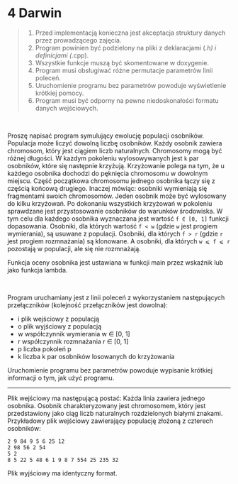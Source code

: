# 4 Darwin

> 1. Przed implementacją konieczna jest akceptacja struktury danych przez prowadzącego zajęcia.
> 2. Program powinien być podzielony na pliki z deklaracjami (*.h) i definicjami (*.cpp).
> 3. Wszystkie funkcje muszą być skomentowane w doxygenie.
> 4. Program musi obsługiwać różne permutacje parametrów linii poleceń.
> 5. Uruchomienie programu bez parametrów powoduje wyświetlenie krótkiej pomocy.
> 6. Program musi być odporny na pewne niedoskonałości formatu danych wejściowych.

<br>

Proszę napisać program symulujący ewolucję populacji osobników. Populacja może liczyć dowolną
liczbę osobników. Każdy osobnik zawiera chromosom, który jest ciągiem liczb naturalnych. Chromosomy
mogą być różnej długości. W każdym pokoleniu wylosowywanych jest `k` par osobników, które się następnie
krzyżują. Krzyżowanie polega na tym, że u każdego osobnika dochodzi do pęknięcia chromosomu
w dowolnym miejscu. Część początkowa chromosomu jednego osobnika łączy się z częścią końcową drugiego.
Inaczej mówiąc: osobniki wymieniają się fragmentami swoich chromosomów. Jeden osobnik może
być wylosowany do kilku krzyżowań. Po dokonaniu wszystkich krzyżowań w pokoleniu sprawdzane jest
przystosowanie osobników do warunków środowiska. W tym celu dla każdego osobnika wyznaczana jest
wartość `f ∈ [0, 1]` funkcji dopasowania. Osobniki, dla których wartość `f < w` (gdzie `w` jest progiem wymierania),
są usuwane z populacji. Osobniki, dla których `f > r` (gdzie `r` jest progiem rozmnażania) są
klonowane. A osobniki, dla których `w ⩽ f ⩽ r` pozostają w populacji, ale się nie rozmnażają.

Funkcja oceny osobnika jest ustawiana w funkcji main przez wskaźnik lub jako funkcja lambda.

<br>

Program uruchamiany jest z linii poleceń z wykorzystaniem następujących przełączników (kolejność przełączników jest dowolna):

- i plik wejściowy z populacją
- o plik wyjściowy z populacją
- w współczynnik wymierania w ∈ [0, 1]
- r współczynnik rozmnażania r ∈ [0, 1]
- p liczba pokoleń p
- k liczba k par osobników losowanych do krzyżowania



Uruchomienie programu bez parametrów powoduje wypisanie krótkiej informacji o tym, jak użyć programu.

---

Plik wejściowy ma następującą postać: Każda linia zawiera jednego osobnika. Osobnik charakteryzowany
jest chromosomem, który jest przedstawiony jako ciąg liczb naturalnych rozdzielonych białymi
znakami. Przykładowy plik wejściowy zawierający populację złożoną z czterech osobników:

```
2 9 84 9 5 6 25 12  
2 98 56 2 54  
5 2  
8 5 22 5 48 6 1 9 8 7 554 25 235 32  
```

Plik wyjściowy ma identyczny format.
